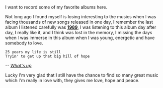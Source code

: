 I want to record some of my favorite albums here.

Not long ago I found myself is losing interesting to the musics when I was facing thousands of new songs released in one day, I remember the last album I listened carefully was **[1989](https://open.spotify.com/album/1yGbNOtRIgdIiGHOEBaZWf)**, I was listening to this album day after day, I really like it, and I think was lost in the memory, I missing the days when I was immerse in this album when I was young, energetic and have somebody to love.

```
25 years my life is still
Tryin' to get up that big hill of hope
```
-- *[What's up](https://open.spotify.com/track/0jWgAnTrNZmOGmqgvHhZEm)*

Lucky I'm very glad that I still have the chance to find so many great music which I'm really in love with, they gives me love, hope and peace.

